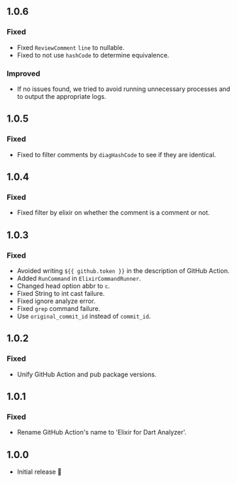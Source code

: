 ## 1.0.6

### Fixed

- Fixed `ReviewComment` `line` to nullable.
- Fixed to not use `hashCode` to determine equivalence.

### Improved

- If no issues found, we tried to avoid running unnecessary processes and to output the appropriate logs.

## 1.0.5

### Fixed

- Fixed to filter comments by `diagHashCode` to see if they are identical.

## 1.0.4

### Fixed

- Fixed filter by elixir on whether the comment is a comment or not.

## 1.0.3

### Fixed

- Avoided writing `${{ github.token }}` in the description of GitHub Action.
- Added `RunCommand` in `ElixirCommandRunner`.
- Changed head option abbr to `c`.
- Fixed String to int cast failure.
- Fixed ignore analyze error.
- Fixed `grep` command failure.
- Use `original_commit_id` instead of `commit_id`.

## 1.0.2

### Fixed

- Unify GitHub Action and pub package versions.

## 1.0.1

### Fixed

- Rename GitHub Action's name to 'Elixir for Dart Analyzer'.

## 1.0.0

- Initial release 🎉 

